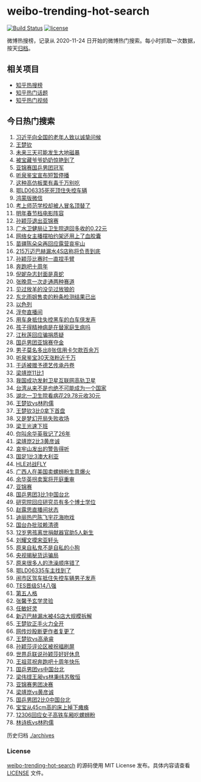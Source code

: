 # weibo-trending-hot-search

[![Build Status](https://github.com/justjavac/weibo-trending-hot-search/workflows/ci/badge.svg?branch=master)](https://github.com/justjavac/weibo-trending-hot-search/actions)
[![license](https://img.shields.io/github/license/justjavac/weibo-trending-hot-search)](https://github.com/justjavac/weibo-trending-hot-search/blob/master/LICENSE)

微博热搜榜，记录从 2020-11-24 日开始的微博热门搜索。每小时抓取一次数据，按天[归档](./archives)。

## 相关项目

- [知乎热搜榜](https://github.com/justjavac/zhihu-trending-top-search)
- [知乎热门话题](https://github.com/justjavac/zhihu-trending-hot-questions)
- [知乎热门视频](https://github.com/justjavac/zhihu-trending-hot-video)

## 今日热门搜索

<!-- BEGIN -->
<!-- 最后更新时间 Fri Oct 11 2024 05:18:34 GMT+0800 (China Standard Time) -->

1. [习近平向全国的老年人致以诚挚问候](https://s.weibo.com//weibo?q=%23%E4%B9%A0%E8%BF%91%E5%B9%B3%E5%90%91%E5%85%A8%E5%9B%BD%E7%9A%84%E8%80%81%E5%B9%B4%E4%BA%BA%E8%87%B4%E4%BB%A5%E8%AF%9A%E6%8C%9A%E9%97%AE%E5%80%99%23&Refer=new_time)
1. [王楚钦](https://s.weibo.com//weibo?q=%E7%8E%8B%E6%A5%9A%E9%92%A6&t=31&band_rank=2&Refer=top)
1. [未来三天可能发生大地磁暴](https://s.weibo.com//weibo?q=%23%E6%9C%AA%E6%9D%A5%E4%B8%89%E5%A4%A9%E5%8F%AF%E8%83%BD%E5%8F%91%E7%94%9F%E5%A4%A7%E5%9C%B0%E7%A3%81%E6%9A%B4%23&t=31&band_rank=47&Refer=top)
1. [被宝藏爷爷奶奶惊艳到了](https://s.weibo.com//weibo?q=%23%E8%A2%AB%E5%AE%9D%E8%97%8F%E7%88%B7%E7%88%B7%E5%A5%B6%E5%A5%B6%E6%83%8A%E8%89%B3%E5%88%B0%E4%BA%86%23&t=31&band_rank=3&Refer=top)
1. [亚锦赛国乒男团冠军](https://s.weibo.com//weibo?q=%23%E4%BA%9A%E9%94%A6%E8%B5%9B%E5%9B%BD%E4%B9%92%E7%94%B7%E5%9B%A2%E5%86%A0%E5%86%9B%23&t=31&band_rank=4&Refer=top)
1. [听泉鉴宝宣布短暂停播](https://s.weibo.com//weibo?q=%23%E5%90%AC%E6%B3%89%E9%89%B4%E5%AE%9D%E5%AE%A3%E5%B8%83%E7%9F%AD%E6%9A%82%E5%81%9C%E6%92%AD%23&t=31&band_rank=2&Refer=top)
1. [这种高仿板栗有毒千万别吃](https://s.weibo.com//weibo?q=%23%E8%BF%99%E7%A7%8D%E9%AB%98%E4%BB%BF%E6%9D%BF%E6%A0%97%E6%9C%89%E6%AF%92%E5%8D%83%E4%B8%87%E5%88%AB%E5%90%83%23&t=31&band_rank=10&Refer=top)
1. [鄂LD06335死死顶住失控车辆](https://s.weibo.com//weibo?q=%23%E9%84%82LD06335%E6%AD%BB%E6%AD%BB%E9%A1%B6%E4%BD%8F%E5%A4%B1%E6%8E%A7%E8%BD%A6%E8%BE%86%23&t=31&band_rank=10&Refer=top)
1. [鸿蒙版微信](https://s.weibo.com//weibo?q=%E9%B8%BF%E8%92%99%E7%89%88%E5%BE%AE%E4%BF%A1&t=31&band_rank=7&Refer=top)
1. [考上师范学校却被人冒名顶替了](https://s.weibo.com//weibo?q=%23%E8%80%83%E4%B8%8A%E5%B8%88%E8%8C%83%E5%AD%A6%E6%A0%A1%E5%8D%B4%E8%A2%AB%E4%BA%BA%E5%86%92%E5%90%8D%E9%A1%B6%E6%9B%BF%E4%BA%86%23&t=31&band_rank=9&Refer=top)
1. [明年春节档电影阵容](https://s.weibo.com//weibo?q=%23%E6%98%8E%E5%B9%B4%E6%98%A5%E8%8A%82%E6%A1%A3%E7%94%B5%E5%BD%B1%E9%98%B5%E5%AE%B9%23&t=31&band_rank=38&Refer=top)
1. [孙颖莎退出亚锦赛](https://s.weibo.com//weibo?q=%23%E5%AD%99%E9%A2%96%E8%8E%8E%E9%80%80%E5%87%BA%E4%BA%9A%E9%94%A6%E8%B5%9B%23&t=31&band_rank=11&Refer=top)
1. [广水卫健局让卫生院退回多收的0.22元](https://s.weibo.com//weibo?q=%23%E5%B9%BF%E6%B0%B4%E5%8D%AB%E5%81%A5%E5%B1%80%E8%AE%A9%E5%8D%AB%E7%94%9F%E9%99%A2%E9%80%80%E5%9B%9E%E5%A4%9A%E6%94%B6%E7%9A%840.22%E5%85%83%23&t=31&band_rank=33&Refer=top)
1. [网络女主播摆拍约架还用上了血胶囊](https://s.weibo.com//weibo?q=%23%E7%BD%91%E7%BB%9C%E5%A5%B3%E4%B8%BB%E6%92%AD%E6%91%86%E6%8B%8D%E7%BA%A6%E6%9E%B6%E8%BF%98%E7%94%A8%E4%B8%8A%E4%BA%86%E8%A1%80%E8%83%B6%E5%9B%8A%23&t=31&band_rank=41&Refer=top)
1. [苗疆陈朵朵再回应露营哀牢山](https://s.weibo.com//weibo?q=%23%E8%8B%97%E7%96%86%E9%99%88%E6%9C%B5%E6%9C%B5%E5%86%8D%E5%9B%9E%E5%BA%94%E9%9C%B2%E8%90%A5%E5%93%80%E7%89%A2%E5%B1%B1%23&t=31&band_rank=8&Refer=top)
1. [215万迈巴赫漏水4S店称将负责到底](https://s.weibo.com//weibo?q=%23215%E4%B8%87%E8%BF%88%E5%B7%B4%E8%B5%AB%E6%BC%8F%E6%B0%B44S%E5%BA%97%E7%A7%B0%E5%B0%86%E8%B4%9F%E8%B4%A3%E5%88%B0%E5%BA%95%23&t=31&band_rank=43&Refer=top)
1. [孙颖莎比赛时一直捏手臂](https://s.weibo.com//weibo?q=%23%E5%AD%99%E9%A2%96%E8%8E%8E%E6%AF%94%E8%B5%9B%E6%97%B6%E4%B8%80%E7%9B%B4%E6%8D%8F%E6%89%8B%E8%87%82%23&t=31&band_rank=13&Refer=top)
1. [奔跑吧十周年](https://s.weibo.com//weibo?q=%E5%A5%94%E8%B7%91%E5%90%A7%E5%8D%81%E5%91%A8%E5%B9%B4&t=31&band_rank=19&Refer=top)
1. [倪妮杂志封面是真蛇](https://s.weibo.com//weibo?q=%23%E5%80%AA%E5%A6%AE%E6%9D%82%E5%BF%97%E5%B0%81%E9%9D%A2%E6%98%AF%E7%9C%9F%E8%9B%87%23&t=31&band_rank=8&Refer=top)
1. [张晚意一次走通两种赛道](https://s.weibo.com//weibo?q=%E5%BC%A0%E6%99%9A%E6%84%8F%E4%B8%80%E6%AC%A1%E8%B5%B0%E9%80%9A%E4%B8%A4%E7%A7%8D%E8%B5%9B%E9%81%93&t=31&band_rank=35&Refer=top)
1. [见过放羊的没见过放狼的](https://s.weibo.com//weibo?q=%23%E8%A7%81%E8%BF%87%E6%94%BE%E7%BE%8A%E7%9A%84%E6%B2%A1%E8%A7%81%E8%BF%87%E6%94%BE%E7%8B%BC%E7%9A%84%23&t=31&band_rank=20&Refer=top)
1. [东北雨姐售卖的粉条检测结果已出](https://s.weibo.com//weibo?q=%23%E4%B8%9C%E5%8C%97%E9%9B%A8%E5%A7%90%E5%94%AE%E5%8D%96%E7%9A%84%E7%B2%89%E6%9D%A1%E6%A3%80%E6%B5%8B%E7%BB%93%E6%9E%9C%E5%B7%B2%E5%87%BA%23&t=31&band_rank=23&Refer=top)
1. [以色列](https://s.weibo.com//weibo?q=%E4%BB%A5%E8%89%B2%E5%88%97&t=31&band_rank=40&Refer=top)
1. [浮夸直播间](https://s.weibo.com//weibo?q=%E6%B5%AE%E5%A4%B8%E7%9B%B4%E6%92%AD%E9%97%B4&t=31&band_rank=49&Refer=top)
1. [用车身抵住失控黑车的白车侠发声](https://s.weibo.com//weibo?q=%23%E7%94%A8%E8%BD%A6%E8%BA%AB%E6%8A%B5%E4%BD%8F%E5%A4%B1%E6%8E%A7%E9%BB%91%E8%BD%A6%E7%9A%84%E7%99%BD%E8%BD%A6%E4%BE%A0%E5%8F%91%E5%A3%B0%23&t=31&band_rank=46&Refer=top)
1. [孩子得精神病是在替家庭生病吗](https://s.weibo.com//weibo?q=%E5%AD%A9%E5%AD%90%E5%BE%97%E7%B2%BE%E7%A5%9E%E7%97%85%E6%98%AF%E5%9C%A8%E6%9B%BF%E5%AE%B6%E5%BA%AD%E7%94%9F%E7%97%85%E5%90%97&t=31&band_rank=28&Refer=top)
1. [江秋莲回应骗捐质疑](https://s.weibo.com//weibo?q=%23%E6%B1%9F%E7%A7%8B%E8%8E%B2%E5%9B%9E%E5%BA%94%E9%AA%97%E6%8D%90%E8%B4%A8%E7%96%91%23&t=31&band_rank=34&Refer=top)
1. [国乒男团亚锦赛夺金](https://s.weibo.com//weibo?q=%23%E5%9B%BD%E4%B9%92%E7%94%B7%E5%9B%A2%E4%BA%9A%E9%94%A6%E8%B5%9B%E5%A4%BA%E9%87%91%23&t=31&band_rank=44&Refer=top)
1. [男子莫名多出8张信用卡欠款百余万](https://s.weibo.com//weibo?q=%23%E7%94%B7%E5%AD%90%E8%8E%AB%E5%90%8D%E5%A4%9A%E5%87%BA8%E5%BC%A0%E4%BF%A1%E7%94%A8%E5%8D%A1%E6%AC%A0%E6%AC%BE%E7%99%BE%E4%BD%99%E4%B8%87%23&t=31&band_rank=32&Refer=top)
1. [听泉鉴宝30天涨粉近千万](https://s.weibo.com//weibo?q=%23%E5%90%AC%E6%B3%89%E9%89%B4%E5%AE%9D30%E5%A4%A9%E6%B6%A8%E7%B2%89%E8%BF%91%E5%8D%83%E4%B8%87%23&t=31&band_rank=27&Refer=top)
1. [于适被赠予德艺传承丹卷](https://s.weibo.com//weibo?q=%23%E4%BA%8E%E9%80%82%E8%A2%AB%E8%B5%A0%E4%BA%88%E5%BE%B7%E8%89%BA%E4%BC%A0%E6%89%BF%E4%B8%B9%E5%8D%B7%23&t=31&band_rank=30&Refer=top)
1. [梁靖崑11比1](https://s.weibo.com//weibo?q=%23%E6%A2%81%E9%9D%96%E5%B4%9111%E6%AF%941%23&t=31&band_rank=12&Refer=top)
1. [我国成功发射卫星互联网高轨卫星](https://s.weibo.com//weibo?q=%23%E6%88%91%E5%9B%BD%E6%88%90%E5%8A%9F%E5%8F%91%E5%B0%84%E5%8D%AB%E6%98%9F%E4%BA%92%E8%81%94%E7%BD%91%E9%AB%98%E8%BD%A8%E5%8D%AB%E6%98%9F%23&t=31&band_rank=39&Refer=top)
1. [台湾从来不是也绝不可能成为一个国家](https://s.weibo.com//weibo?q=%23%E5%8F%B0%E6%B9%BE%E4%BB%8E%E6%9D%A5%E4%B8%8D%E6%98%AF%E4%B9%9F%E7%BB%9D%E4%B8%8D%E5%8F%AF%E8%83%BD%E6%88%90%E4%B8%BA%E4%B8%80%E4%B8%AA%E5%9B%BD%E5%AE%B6%23&t=31&band_rank=46&Refer=top)
1. [湖北一卫生院看病花29.78元收30元](https://s.weibo.com//weibo?q=%23%E6%B9%96%E5%8C%97%E4%B8%80%E5%8D%AB%E7%94%9F%E9%99%A2%E7%9C%8B%E7%97%85%E8%8A%B129.78%E5%85%83%E6%94%B630%E5%85%83%23&t=31&band_rank=15&Refer=top)
1. [王楚钦vs林昀儒](https://s.weibo.com//weibo?q=%23%E7%8E%8B%E6%A5%9A%E9%92%A6vs%E6%9E%97%E6%98%80%E5%84%92%23&t=31&band_rank=1&Refer=top)
1. [王楚钦3比0拿下首盘](https://s.weibo.com//weibo?q=%23%E7%8E%8B%E6%A5%9A%E9%92%A63%E6%AF%940%E6%8B%BF%E4%B8%8B%E9%A6%96%E7%9B%98%23&t=31&band_rank=26&Refer=top)
1. [又是梦幻开局失败收场](https://s.weibo.com//weibo?q=%23%E5%8F%88%E6%98%AF%E6%A2%A6%E5%B9%BB%E5%BC%80%E5%B1%80%E5%A4%B1%E8%B4%A5%E6%94%B6%E5%9C%BA%23&t=31&band_rank=47&Refer=top)
1. [梁王光速下班](https://s.weibo.com//weibo?q=%23%E6%A2%81%E7%8E%8B%E5%85%89%E9%80%9F%E4%B8%8B%E7%8F%AD%23&t=31&band_rank=14&Refer=top)
1. [你叫余华英我记了26年](https://s.weibo.com//weibo?q=%23%E4%BD%A0%E5%8F%AB%E4%BD%99%E5%8D%8E%E8%8B%B1%E6%88%91%E8%AE%B0%E4%BA%8626%E5%B9%B4%23&t=31&band_rank=39&Refer=top)
1. [梁靖崑2比3黄彦诚](https://s.weibo.com//weibo?q=%23%E6%A2%81%E9%9D%96%E5%B4%912%E6%AF%943%E9%BB%84%E5%BD%A6%E8%AF%9A%23&t=31&band_rank=17&Refer=top)
1. [哀牢山发出的警告得听](https://s.weibo.com//weibo?q=%23%E5%93%80%E7%89%A2%E5%B1%B1%E5%8F%91%E5%87%BA%E7%9A%84%E8%AD%A6%E5%91%8A%E5%BE%97%E5%90%AC%23&t=31&band_rank=41&Refer=top)
1. [国足1比3澳大利亚](https://s.weibo.com//weibo?q=%23%E5%9B%BD%E8%B6%B31%E6%AF%943%E6%BE%B3%E5%A4%A7%E5%88%A9%E4%BA%9A%23&t=31&band_rank=46&Refer=top)
1. [HLE对战FLY](https://s.weibo.com//weibo?q=%23HLE%E5%AF%B9%E6%88%98FLY%23&t=31&band_rank=48&Refer=top)
1. [广西人在美国卖螺蛳粉生意爆火](https://s.weibo.com//weibo?q=%23%E5%B9%BF%E8%A5%BF%E4%BA%BA%E5%9C%A8%E7%BE%8E%E5%9B%BD%E5%8D%96%E8%9E%BA%E8%9B%B3%E7%B2%89%E7%94%9F%E6%84%8F%E7%88%86%E7%81%AB%23&t=31&band_rank=28&Refer=top)
1. [余华英拐卖案将开庭重审](https://s.weibo.com//weibo?q=%23%E4%BD%99%E5%8D%8E%E8%8B%B1%E6%8B%90%E5%8D%96%E6%A1%88%E5%B0%86%E5%BC%80%E5%BA%AD%E9%87%8D%E5%AE%A1%23&t=31&band_rank=45&Refer=top)
1. [亚锦赛](https://s.weibo.com//weibo?q=%E4%BA%9A%E9%94%A6%E8%B5%9B&t=31&band_rank=48&Refer=top)
1. [国乒男团3比1中国台北](https://s.weibo.com//weibo?q=%23%E5%9B%BD%E4%B9%92%E7%94%B7%E5%9B%A23%E6%AF%941%E4%B8%AD%E5%9B%BD%E5%8F%B0%E5%8C%97%23&t=31&band_rank=5&Refer=top)
1. [研究院回应研究员有多个博士学位](https://s.weibo.com//weibo?q=%23%E7%A0%94%E7%A9%B6%E9%99%A2%E5%9B%9E%E5%BA%94%E7%A0%94%E7%A9%B6%E5%91%98%E6%9C%89%E5%A4%9A%E4%B8%AA%E5%8D%9A%E5%A3%AB%E5%AD%A6%E4%BD%8D%23&t=31&band_rank=31&Refer=top)
1. [赵露思直播间状态](https://s.weibo.com//weibo?q=%23%E8%B5%B5%E9%9C%B2%E6%80%9D%E7%9B%B4%E6%92%AD%E9%97%B4%E7%8A%B6%E6%80%81%23&t=31&band_rank=24&Refer=top)
1. [迪丽热巴陈飞宇花海吻戏](https://s.weibo.com//weibo?q=%23%E8%BF%AA%E4%B8%BD%E7%83%AD%E5%B7%B4%E9%99%88%E9%A3%9E%E5%AE%87%E8%8A%B1%E6%B5%B7%E5%90%BB%E6%88%8F%23&t=31&band_rank=20&Refer=top)
1. [国台办批驳赖清德](https://s.weibo.com//weibo?q=%23%E5%9B%BD%E5%8F%B0%E5%8A%9E%E6%89%B9%E9%A9%B3%E8%B5%96%E6%B8%85%E5%BE%B7%23&t=31&band_rank=21&Refer=top)
1. [12岁男孩离世捐献器官助5人新生](https://s.weibo.com//weibo?q=%2312%E5%B2%81%E7%94%B7%E5%AD%A9%E7%A6%BB%E4%B8%96%E6%8D%90%E7%8C%AE%E5%99%A8%E5%AE%98%E5%8A%A95%E4%BA%BA%E6%96%B0%E7%94%9F%23&t=31&band_rank=30&Refer=top)
1. [刘耀文摸宋亚轩头](https://s.weibo.com//weibo?q=%23%E5%88%98%E8%80%80%E6%96%87%E6%91%B8%E5%AE%8B%E4%BA%9A%E8%BD%A9%E5%A4%B4%23&t=31&band_rank=25&Refer=top)
1. [原来自私鬼不是自私的小狗](https://s.weibo.com//weibo?q=%E5%8E%9F%E6%9D%A5%E8%87%AA%E7%A7%81%E9%AC%BC%E4%B8%8D%E6%98%AF%E8%87%AA%E7%A7%81%E7%9A%84%E5%B0%8F%E7%8B%97&t=31&band_rank=43&Refer=top)
1. [央视揭秘货运骗局](https://s.weibo.com//weibo?q=%23%E5%A4%AE%E8%A7%86%E6%8F%AD%E7%A7%98%E8%B4%A7%E8%BF%90%E9%AA%97%E5%B1%80%23&t=31&band_rank=10&Refer=top)
1. [原来很多人的洗澡顺序错了](https://s.weibo.com//weibo?q=%23%E5%8E%9F%E6%9D%A5%E5%BE%88%E5%A4%9A%E4%BA%BA%E7%9A%84%E6%B4%97%E6%BE%A1%E9%A1%BA%E5%BA%8F%E9%94%99%E4%BA%86%23&t=31&band_rank=22&Refer=top)
1. [鄂LD06335车主找到了](https://s.weibo.com//weibo?q=%23%E9%84%82LD06335%E8%BD%A6%E4%B8%BB%E6%89%BE%E5%88%B0%E4%BA%86%23&t=31&band_rank=30&Refer=top)
1. [闹市区驾车抵住失控车辆男子发声](https://s.weibo.com//weibo?q=%23%E9%97%B9%E5%B8%82%E5%8C%BA%E9%A9%BE%E8%BD%A6%E6%8A%B5%E4%BD%8F%E5%A4%B1%E6%8E%A7%E8%BD%A6%E8%BE%86%E7%94%B7%E5%AD%90%E5%8F%91%E5%A3%B0%23&t=31&band_rank=41&Refer=top)
1. [TES晋级S14八强](https://s.weibo.com//weibo?q=%23TES%E6%99%8B%E7%BA%A7S14%E5%85%AB%E5%BC%BA%23&t=31&band_rank=43&Refer=top)
1. [第五人格](https://s.weibo.com//weibo?q=%E7%AC%AC%E4%BA%94%E4%BA%BA%E6%A0%BC&t=31&band_rank=32&Refer=top)
1. [张馨予玄学灵验](https://s.weibo.com//weibo?q=%23%E5%BC%A0%E9%A6%A8%E4%BA%88%E7%8E%84%E5%AD%A6%E7%81%B5%E9%AA%8C%23&t=31&band_rank=37&Refer=top)
1. [任敏好灵](https://s.weibo.com//weibo?q=%E4%BB%BB%E6%95%8F%E5%A5%BD%E7%81%B5&t=31&band_rank=50&Refer=top)
1. [新迈巴赫漏水被4S店大规模拆解](https://s.weibo.com//weibo?q=%23%E6%96%B0%E8%BF%88%E5%B7%B4%E8%B5%AB%E6%BC%8F%E6%B0%B4%E8%A2%AB4S%E5%BA%97%E5%A4%A7%E8%A7%84%E6%A8%A1%E6%8B%86%E8%A7%A3%23&t=31&band_rank=37&Refer=top)
1. [王楚钦正手火力全开](https://s.weibo.com//weibo?q=%23%E7%8E%8B%E6%A5%9A%E9%92%A6%E6%AD%A3%E6%89%8B%E7%81%AB%E5%8A%9B%E5%85%A8%E5%BC%80%23&t=31&band_rank=21&Refer=top)
1. [网传炒股断更作者复更了](https://s.weibo.com//weibo?q=%23%E7%BD%91%E4%BC%A0%E7%82%92%E8%82%A1%E6%96%AD%E6%9B%B4%E4%BD%9C%E8%80%85%E5%A4%8D%E6%9B%B4%E4%BA%86%23&t=31&band_rank=31&Refer=top)
1. [王楚钦vs高承睿](https://s.weibo.com//weibo?q=%E7%8E%8B%E6%A5%9A%E9%92%A6vs%E9%AB%98%E6%89%BF%E7%9D%BF&t=31&band_rank=21&Refer=top)
1. [孙颖莎评论区被祝福刷屏](https://s.weibo.com//weibo?q=%23%E5%AD%99%E9%A2%96%E8%8E%8E%E8%AF%84%E8%AE%BA%E5%8C%BA%E8%A2%AB%E7%A5%9D%E7%A6%8F%E5%88%B7%E5%B1%8F%23&t=31&band_rank=41&Refer=top)
1. [世界乒联说孙颖莎好好休息](https://s.weibo.com//weibo?q=%23%E4%B8%96%E7%95%8C%E4%B9%92%E8%81%94%E8%AF%B4%E5%AD%99%E9%A2%96%E8%8E%8E%E5%A5%BD%E5%A5%BD%E4%BC%91%E6%81%AF%23&t=31&band_rank=44&Refer=top)
1. [王祖蓝祝奔跑吧十周年快乐](https://s.weibo.com//weibo?q=%23%E7%8E%8B%E7%A5%96%E8%93%9D%E7%A5%9D%E5%A5%94%E8%B7%91%E5%90%A7%E5%8D%81%E5%91%A8%E5%B9%B4%E5%BF%AB%E4%B9%90%23&t=31&band_rank=29&Refer=top)
1. [国乒男团vs中国台北](https://s.weibo.com//weibo?q=%23%E5%9B%BD%E4%B9%92%E7%94%B7%E5%9B%A2vs%E4%B8%AD%E5%9B%BD%E5%8F%B0%E5%8C%97%23&t=31&band_rank=6&Refer=top)
1. [梁伟铿王昶vs林秉纬苏敬恒](https://s.weibo.com//weibo?q=%23%E6%A2%81%E4%BC%9F%E9%93%BF%E7%8E%8B%E6%98%B6vs%E6%9E%97%E7%A7%89%E7%BA%AC%E8%8B%8F%E6%95%AC%E6%81%92%23&t=31&band_rank=16&Refer=top)
1. [亚锦赛男团决赛](https://s.weibo.com//weibo?q=%E4%BA%9A%E9%94%A6%E8%B5%9B%E7%94%B7%E5%9B%A2%E5%86%B3%E8%B5%9B&t=31&band_rank=18&Refer=top)
1. [梁靖崑vs黄彦诚](https://s.weibo.com//weibo?q=%23%E6%A2%81%E9%9D%96%E5%B4%91vs%E9%BB%84%E5%BD%A6%E8%AF%9A%23&t=31&band_rank=36&Refer=top)
1. [国乒男团2比0中国台北](https://s.weibo.com//weibo?q=%23%E5%9B%BD%E4%B9%92%E7%94%B7%E5%9B%A22%E6%AF%940%E4%B8%AD%E5%9B%BD%E5%8F%B0%E5%8C%97%23&t=31&band_rank=42&Refer=top)
1. [宝宝从45cm高的床上掉下瘫痪](https://s.weibo.com//weibo?q=%23%E5%AE%9D%E5%AE%9D%E4%BB%8E45cm%E9%AB%98%E7%9A%84%E5%BA%8A%E4%B8%8A%E6%8E%89%E4%B8%8B%E7%98%AB%E7%97%AA%23&t=31&band_rank=43&Refer=top)
1. [12306回应女子高铁车厢吃螺蛳粉](https://s.weibo.com//weibo?q=%2312306%E5%9B%9E%E5%BA%94%E5%A5%B3%E5%AD%90%E9%AB%98%E9%93%81%E8%BD%A6%E5%8E%A2%E5%90%83%E8%9E%BA%E8%9B%B3%E7%B2%89%23&t=31&band_rank=45&Refer=top)
1. [林诗栋vs林昀儒](https://s.weibo.com//weibo?q=%23%E6%9E%97%E8%AF%97%E6%A0%8Bvs%E6%9E%97%E6%98%80%E5%84%92%23&t=31&band_rank=46&Refer=top)

<!-- END -->

历史归档 [./archives](./archives)

### License

[weibo-trending-hot-search](https://github.com/justjavac/weibo-trending-hot-search) 的源码使用 MIT License
发布。具体内容请查看 [LICENSE](./LICENSE) 文件。
